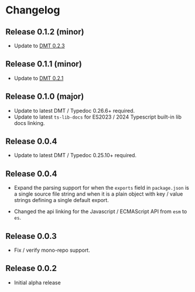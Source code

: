 # Changelog
## Release 0.1.2 (minor)
- Update to [DMT 0.2.3](https://github.com/typhonjs-typedoc/typedoc-theme-dmt/releases)

## Release 0.1.1 (minor)
- Update to [DMT 0.2.1](https://github.com/typhonjs-typedoc/typedoc-theme-dmt/releases)

## Release 0.1.0 (major)
- Update to latest DMT / Typedoc 0.26.6+ required.
- Update to latest `ts-lib-docs` for ES2023 / 2024 Typescript built-in lib docs linking.

## Release 0.0.4
- Update to latest DMT / Typedoc 0.25.10+ required.

## Release 0.0.4
- Expand the parsing support for when the `exports` field in `package.json` is a single source file string and when it
is a plain object with key / value strings defining a single default export.

- Changed the api linking for the Javascript / ECMAScript API from `esm` to `es`.

## Release 0.0.3
- Fix / verify mono-repo support.

## Release 0.0.2
- Initial alpha release
